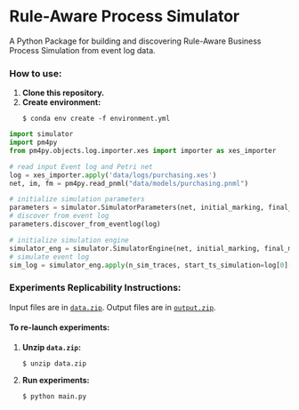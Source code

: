 # Rule-Aware Process Simulator

A Python Package for building and discovering Rule-Aware Business Process Simulation from event log data.


### How to use:

<ol>
    <li>
        <strong>Clone this repository.</strong>
    </li>
    <li>
        <strong>Create environment:</strong>
        <pre><code>$ conda env create -f environment.yml</code></pre>
    </li>
</ol>


```python
import simulator
import pm4py
from pm4py.objects.log.importer.xes import importer as xes_importer

# read input Event log and Petri net
log = xes_importer.apply('data/logs/purchasing.xes')
net, im, fm = pm4py.read_pnml("data/models/purchasing.pnml")

# initialize simulation parameters
parameters = simulator.SimulatorParameters(net, initial_marking, final_marking)
# discover from event log
parameters.discover_from_eventlog(log)

# initialize simulation engine
simulator_eng = simulator.SimulatorEngine(net, initial_marking, final_marking, parameters)
# simulate event log
sim_log = simulator_eng.apply(n_sim_traces, start_ts_simulation=log[0][0]['start:timestamp'])
```

### Experiments Replicability Instructions:

Input files are in <a href="data.zip"><code>data.zip</code></a>.
Output files are in <a href="output.zip"><code>output.zip</code></a>.


#### To re-launch experiments:
<ol>
    <li>
        <strong>Unzip <code>data.zip</code>:</strong>
        <pre><code>$ unzip data.zip</code></pre>
    </li>
    <li>
        <strong>Run experiments:</strong>
        <pre><code>$ python main.py</code></pre>
    </li>
</ol>
